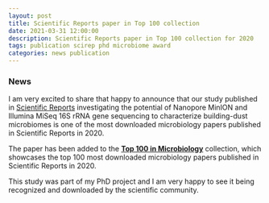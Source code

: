 ```yaml
---
layout: post
title: Scientific Reports paper in Top 100 collection
date: 2021-03-31 12:00:00
description: Scientific Reports paper in Top 100 collection for 2020
tags: publication scirep phd microbiome award
categories: news publication
---
```


### News
I am very excited to share that happy to announce that our study published in [Scientific Reports](https://www.nature.com/articles/s41598-020-59771-0) investigating the potential of Nanopore MinION and Illumina MiSeq 16S rRNA gene sequencing to characterize building-dust microbiomes is one of the most downloaded microbiology papers published in Scientific Reports in 2020.

The paper has been added to the [**Top 100 in Microbiology**](https://www.nature.com/collections/hjjcbjfhhc) collection, which showcases the top 100 most downloaded microbiology papers published in Scientific Reports in 2020. 

This study was part of my PhD project and I am very happy to see it being recognized and downloaded by the scientific community. 
